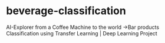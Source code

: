 # beverage-classification
AI-Explorer from a Coffee Machine to the world ->Bar products Classification using Transfer Learning | Deep Learning Project
